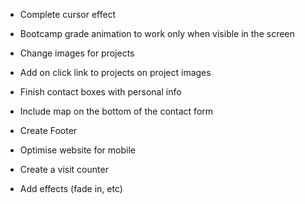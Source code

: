 - Complete cursor effect

- Bootcamp grade animation to work only when visible in the screen

- Change images for projects

- Add on click link to projects on project images

- Finish contact boxes with personal info

- Include map on the bottom of the contact form

- Create Footer

- Optimise website for mobile

- Create a visit counter

- Add effects (fade in, etc)
